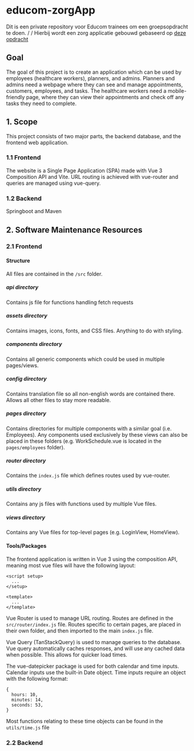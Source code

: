 # educom-zorgApp
Dit is een private repository voor Educom trainees om een groepsopdracht te doen.
/
/
Hierbij wordt een zorg applicatie gebouwd gebaseerd op [deze opdracht](https://e-learning.educom.nu/cases/ZAPP/intro)

## Goal
The goal of this project is to create an application which can be used by employees (healthcare workers), planners, and admins. Planners and admins need a webpage where they can see and manage appointments, customers, employees, and tasks. The healthcare workers need a mobile-friendly page, where they can view their appointments and check off any tasks they need to complete.

## 1. Scope
This project consists of two major parts, the backend database, and the frontend web application.

### 1.1 Frontend
The website is a Single Page Application (SPA) made with Vue 3 Composition API and Vite. URL routing is achieved with vue-router and queries are managed using vue-query.

### 1.2 Backend
Springboot and Maven

## 2. Software Maintenance Resources

### 2.1 Frontend

#### Structure
All files are contained in the ```/src``` folder.

##### api directory
Contains js file for functions handling fetch requests

##### assets directory
Contains images, icons, fonts, and CSS files. Anything to do with styling.

##### components directory
Contains all generic components which could be used in multiple pages/views.

##### config directory
Contains translation file so all non-english words are contained there. Allows all other files to stay more readable.

##### pages directory
Contains directories for multiple components with a similar goal (i.e. Employees). Any components used exclusively by these views can also be placed in these folders (e.g. WorkSchedule.vue is located in the ```pages/employees``` folder).

##### router directory
Contains the ```index.js``` file which defines routes used by vue-router.

##### utils directory
Contains any js files with functions used by multiple Vue files.

##### views directory
Contains any Vue files for top-level pages (e.g. LoginView, HomeView).

#### Tools/Packages
The frontend application is written in Vue 3 using the composition API, meaning most vue files will have the following layout:
```
<script setup>
  ...
</setup>

<template>
  ...
</template>
```

Vue Router is used to manage URL routing. Routes are defined in the ```src/router/index.js``` file. Routes specific to certain pages, are placed in their own folder, and then imported to the main ```index.js``` file.

Vue Query (TanStackQuery) is used to manage queries to the database. Vue query automatically caches responses, and will use any cached data when possible. This allows for quicker load times.

The vue-datepicker package is used for both calendar and time inputs. Calendar inputs use the built-in Date object. Time inputs require an object with the following format:
```
{
  hours: 10,
  minutes: 14,
  seconds: 53,
}
```
Most functions relating to these time objects can be found in the ```utils/time.js``` file

### 2.2 Backend
